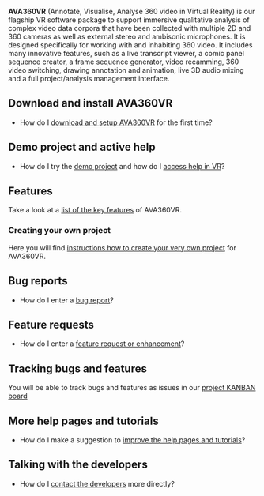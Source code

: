 **AVA360VR** (Annotate, Visualise, Analyse 360 video in Virtual Reality) is our flagship VR software package to support immersive qualitative analysis of complex video data corpora that have been collected with multiple 2D and 360 cameras as well as external stereo and ambisonic microphones. It is designed specifically for working with and inhabiting 360 video. It includes many innovative features, such as a live transcript viewer, a comic panel sequence creator, a frame sequence generator, video recamming, 360 video switching, drawing annotation and animation, live 3D audio mixing and a full project/analysis management interface.

## Download and install AVA360VR

- How do I [download and setup AVA360VR](install.md) for the first time?

## Demo project and active help

- How do I try the [demo project](demo.md) and how do I [access help in VR](help.md)?

## Features

Take a look at a [list of the key features](features.md) of AVA360VR.

### Creating your own project

Here you will find [instructions how to create your very own project](project.md) for AVA360VR.

## Bug reports

- How do I enter a [bug report](bugreport.md)?

## Feature requests

- How do I enter a [feature request or enhancement](featurerequest.md)?

## Tracking bugs and features

You will be able to track bugs and features as issues in our [project KANBAN board](https://github.com/BigSoftVideo/AVA360VR-beta-testing/projects/1)

## More help pages and tutorials

- How do I make a suggestion to [improve the help pages and tutorials](tutorialrequest.md)?

## Talking with the developers

- How do I [contact the developers](contact.md) more directly?
